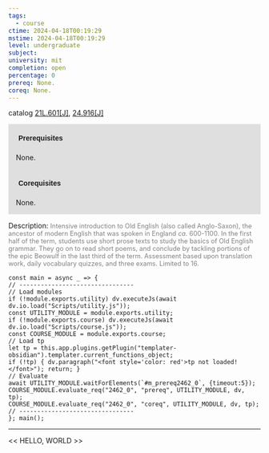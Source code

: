 ```yaml
---
tags:
  - course
ctime: 2024-04-18T00:19:29
mstime: 2024-04-18T00:19:29
level: undergraduate
subject: 
university: mit
completion: open
percentage: 0
prereq: None.
coreq: None.
---
```


catalog [21L.601[J]](http://student.mit.edu/catalog/m21La.html#21L.601), [24.916[J]](http://student.mit.edu/catalog/m24b.html#24.916)

<span style="display: block; padding: 15px; background-color: rgb(100, 100, 100, 0.2);"><font id="m_prereq2462_0" style="display: block; font-family: Arial, sans-serif; font-weight: bold; padding: 5px">Prerequisites</font><br><span id="prereq2462_0">None.</span></span>
<span style="display: block; padding: 15px; background-color: rgb(100, 100, 100, 0.2);"><font id="m_coreq2462_0" style="display: block; font-family: Arial, sans-serif; font-weight: bold; padding: 5px">Corequisites</font><br><span id="coreq2462_0">None.</span></span>

<font style="">Description:</font>
<font style="color: grey; font-size: 0.8rem;">Intensive introduction to Old English (also called Anglo-Saxon), the ancestor of modern English that was spoken in England <i>ca.</i> 600-1100. In the first half of the term, students use short prose texts to study the basics of Old English grammar. They go on to read short poems, and conclude by tackling portions of the epic Beowulf in the last third of the term. Assessment based upon translation work, daily vocabulary quizzes, and three exams. Limited to 16.</font>

```dataviewjs
const main = async _ => {
// --------------------------------
// Load modules
if (!module.exports.utility) dv.executeJs(await dv.io.load("Scripts/utility.js"));
const UTILITY_MODULE = module.exports.utility;
if (!module.exports.course) dv.executeJs(await dv.io.load("Scripts/course.js"));
const COURSE_MODULE = module.exports.course;
// Load tp
let tp = this.app.plugins.getPlugin("templater-obsidian").templater.current_functions_object;
if (!tp) { dv.paragraph("<font style='color: red'>tp not loaded!</font>"); return; }
// Evaluate
await UTILITY_MODULE.waitForElements(`#m_prereq2462_0`, {timeout:5});
COURSE_MODULE.evaluate_req("2462_0", "prereq", UTILITY_MODULE, dv, tp);
COURSE_MODULE.evaluate_req("2462_0", "coreq", UTILITY_MODULE, dv, tp);
// --------------------------------
}; main();
```

---

<< HELLO, WORLD >>
